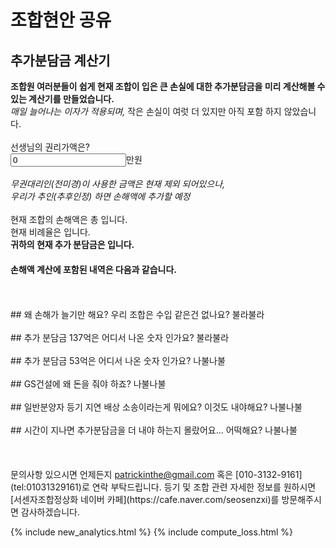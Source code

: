 # 조합현안 공유

## 추가분담금 계산기
**조합원 여러분들이 쉽게 현재 조합이 입은 큰 손실에 대한 추가분담금을 미리 계산해볼 수 있는 계산기를 만들었습니다.**  
_매일 늘어나는 이자가 적용되며,_ 작은 손실이 여럿 더 있지만 아직 포함 하지 않았습니다.  
<br />
선생님의 권리가액은?
<br />
<input id="your_money" value="0" type="number" size="7">만원
<br />
<br />
_무권대리인(전미경)이 사용한 금액은 현재 제외 되어있으나,  
우리가 추인(추후인정) 하면 손해액에 추가할 예정_
<br>
<br>
현재 조합의 손해액은 총
<span id="total_loss"></span>
입니다.
<br>
현재 비례율은
<span id="current_percentage"></span>
입니다.
<br>
**귀하의 현재 추가 분담금은
<span id="your_loss"></span>
입니다.**
<br>
#### 손해액 계산에 포함된 내역은 다음과 같습니다.
<div id="detail">
</div>

<br>
<br>
## 왜 손해가 늘기만 해요? 우리 조합은 수입 같은건 없나요?
불라불라
<br>
<br>
## 추가 분담금 137억은 어디서 나온 숫자 인가요?
불라불라
<br>
<br>
## 추가 분담금 53억은 어디서 나온 숫자 인가요?
나불나불
<br>
<br>
## GS건설에 왜 돈을 줘야 하죠?
나불나불
<br>
<br>
## 일반분양자 등기 지연 배상 소송이라는게 뭐에요? 이것도 내야해요?
나불나불
<br>
<br>
## 시간이 지나면 추가분담금을 더 내야 하는지 몰랐어요... 어떡해요?
나불나불
<br>
<br>

<br>
<br>
문의사항 있으시면 언제든지 <a href="mailto:patrickinthe@gmail.com">patrickinthe@gmail.com</a> 혹은 [010-3132-9161](tel:01031329161)로 연락 부탁드립니다.  
등기 및 조합 관련 자세한 정보를 원하시면 [서센자조합정상화 네이버 카페](https://cafe.naver.com/seosenzxi)를 방문해주시면 감사하겠습니다.  

{% include new_analytics.html %}
{% include compute_loss.html %}
